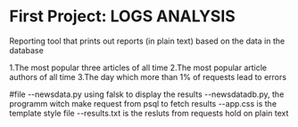 # First Project: LOGS ANALYSIS

Reporting tool that prints out reports (in plain text) based on the data in the database

1.The most popular three articles of all time
2.The most popular article authors of all time
3.The day which  more than 1% of requests lead to errors


#file 
 --newsdata.py using falsk to display the results
 --newsdatadb.py, the programm witch make request from psql to fetch results
 --app.css is the template style file
 --results.txt is the resluts from requests hold on plain text